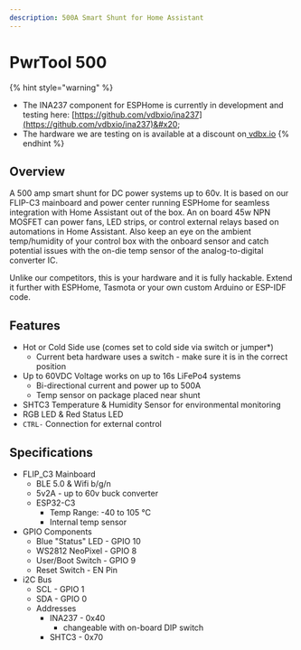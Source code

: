 ```yaml
---
description: 500A Smart Shunt for Home Assistant
---
```


# PwrTool 500

{% hint style="warning" %}
* The INA237 component for ESPHome is currently in development and testing here: [https://github.com/vdbxio/ina237](https://github.com/vdbxio/ina237)&#x20;
* The hardware we are testing on is available at a discount on[ vdbx.io](https://www.vdbx.io)&#x20;
{% endhint %}

## Overview

A 500 amp smart shunt for DC power systems up to 60v. It is based on our FLIP-C3 mainboard and power center running ESPHome for seamless integration with Home Assistant out of the box. An on board 45w NPN MOSFET can power fans, LED strips, or control external relays based on automations in Home Assistant. Also keep an eye on the ambient temp/humidity of your control box with the onboard sensor and catch potential issues with the on-die temp sensor of the analog-to-digital converter IC.

Unlike our competitors, this is your hardware and it is fully hackable. Extend it further with ESPHome, Tasmota or your own custom Arduino or ESP-IDF code.

## Features

* Hot or Cold Side use (comes set to cold side via switch or jumper\*)
  * Current beta hardware uses a switch - make sure it is in the correct position
* Up to 60VDC Voltage works on up to 16s LiFePo4 systems
  * Bi-directional current and power up to 500A
  * Temp sensor on package placed near shunt&#x20;
* SHTC3 Temperature & Humidity Sensor for environmental monitoring
* RGB LED & Red Status LED
* `CTRL-` Connection for external control

## Specifications

* FLIP\_C3 Mainboard
  * BLE 5.0 & Wifi b/g/n
  * 5v2A - up to 60v buck converter
  * ESP32-C3
    * Temp Range: -40 to 105 °C
    * Internal temp sensor
* GPIO Components
  * Blue "Status" LED - GPIO 10
  * WS2812 NeoPixel - GPIO 8
  * User/Boot Switch - GPIO 9
  * Reset Switch - EN Pin
* i2C Bus
  * SCL - GPIO 1
  * SDA - GPIO 0
  * Addresses
    * INA237 - 0x40
      * changeable with on-board DIP switch
    * SHTC3 - 0x70
